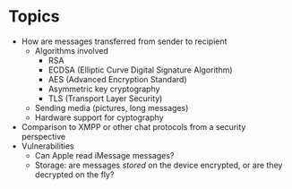 Topics
======

* How are messages transferred from sender to recipient
    * Algorithms involved
       * RSA 
       * ECDSA (Elliptic Curve Digital Signature Algorithm)
       * AES (Advanced Encryption Standard)
       * Asymmetric key cryptography
       * TLS (Transport Layer Security)
    * Sending media (pictures, long messages)
    * Hardware support for cyptography
* Comparison to XMPP or other chat protocols from a security perspective
* Vulnerabilities
    * Can Apple read iMessage messages?
    * Storage: are messages *stored* on the device encrypted, or are they decrypted on the fly?
